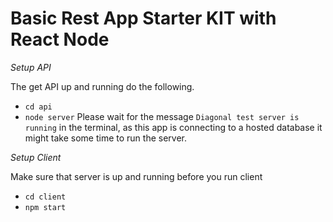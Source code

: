 # Basic Rest App Starter KIT with React Node

_Setup API_

The get API up and running do the following.

- `cd api`
- `node server`
  Please wait for the message `Diagonal test server is running` in the terminal, as this app is connecting to a hosted database it might take some time to run the server.

_Setup Client_

Make sure that server is up and running before you run client

- `cd client`
- `npm start`
